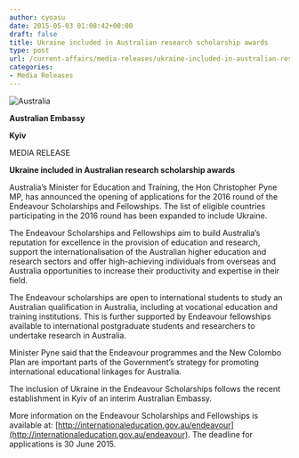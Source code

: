 ```yaml
---
author: cyoasu
date: 2015-05-03 01:08:42+00:00
draft: false
title: Ukraine included in Australian research scholarship awards
type: post
url: /current-affairs/media-releases/ukraine-included-in-australian-research-scholarship-awards/
categories:
- Media Releases
---
```


![Australia](http://www.ozeukes.com/wp-content/uploads/2015/05/image003.png)





**Australian Embassy**




**Kyiv**


MEDIA RELEASE


**Ukraine included in Australian research scholarship awards**


Australia’s Minister for Education and Training, the Hon Christopher Pyne MP, has announced the opening of applications for the 2016 round of the Endeavour Scholarships and Fellowships. The list of eligible countries participating in the 2016 round has been expanded to include Ukraine.

The Endeavour Scholarships and Fellowships aim to build Australia’s reputation for excellence in the provision of education and research, support the internationalisation of the Australian higher education and research sectors and offer high-achieving individuals from overseas and Australia opportunities to increase their productivity and expertise in their field.

The Endeavour scholarships are open to international students to study an Australian qualification in Australia, including at vocational education and training institutions. This is further supported by Endeavour fellowships available to international postgraduate students and researchers to undertake research in Australia.

Minister Pyne said that the Endeavour programmes and the New Colombo Plan are important parts of the Government’s strategy for promoting international educational linkages for Australia.

The inclusion of Ukraine in the Endeavour Scholarships follows the recent establishment in Kyiv of an interim Australian Embassy.

More information on the Endeavour Scholarships and Fellowships is available at: [http://internationaleducation.gov.au/endeavour](http://internationaleducation.gov.au/endeavour). The deadline for applications is 30 June 2015.



